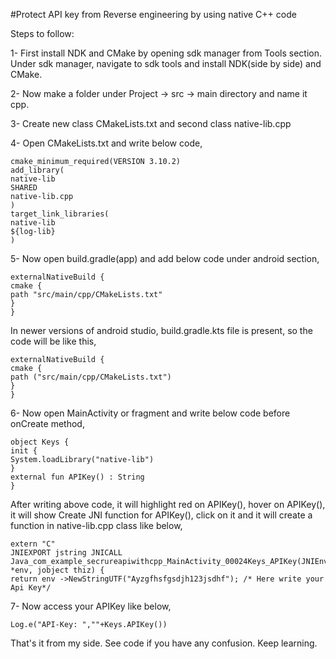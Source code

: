 #Protect API key from Reverse engineering by using native C++ code

Steps to follow: 

1- First install NDK and CMake by opening sdk manager from Tools section. Under sdk manager, navigate to sdk tools and install NDK(side by side)
and CMake.

2- Now make a folder under Project -> src -> main directory and name it cpp.

3- Create new class CMakeLists.txt and second class native-lib.cpp

4- Open CMakeLists.txt and write below code,

    cmake_minimum_required(VERSION 3.10.2)
    add_library(
    native-lib
    SHARED
    native-lib.cpp
    )
    target_link_libraries(
    native-lib
    ${log-lib}
    )

5- Now open build.gradle(app) and add below code under android section,

    externalNativeBuild {
    cmake {
    path "src/main/cpp/CMakeLists.txt"
    }
    }

In newer versions of android studio, build.gradle.kts file is present, so the code will be like this,

    externalNativeBuild {
    cmake {
    path ("src/main/cpp/CMakeLists.txt")
    }
    }

6- Now open MainActivity or fragment and write below code before onCreate method,

    object Keys {
    init {
    System.loadLibrary("native-lib")
    }
    external fun APIKey() : String
    }

After writing above code, it will highlight red on APIKey(), hover on APIKey(), it will show Create JNI function for APIKey(), click on it and it will
create a function in native-lib.cpp class like below,

    extern "C"
    JNIEXPORT jstring JNICALL
    Java_com_example_secrureapiwithcpp_MainActivity_00024Keys_APIKey(JNIEnv *env, jobject thiz) {
    return env ->NewStringUTF("Ayzgfhsfgsdjh123jsdhf"); /* Here write your Api Key*/

7- Now access your APIKey like below,

    Log.e("API-Key: ",""+Keys.APIKey())

That's it from my side. See code if you have any confusion. Keep learning.